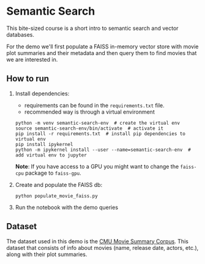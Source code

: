 # Semantic Search

This bite-sized course is a short intro to semantic search and vector databases.

For the demo we'll first populate a FAISS in-memory vector store with movie plot summaries and their metadata and then query them to find movies that we are interested in.

## How to run

1. Install dependencies:
	- requirements can be found in the `requirements.txt` file.
	- recommended way is through a virtual environment  
	```
	python -m venv semantic-search-env  # create the virtual env
	source semantic-search-env/bin/activate  # activate it
	pip install -r requirements.txt  # install pip dependencies to virtual env
	pip install ipykernel  
	python -m ipykernel install --user --name=semantic-search-env  # add virtual env to jupyter
	```  
	**Note**: If you have access to a GPU you might want to change the `faiss-cpu` package to `faiss-gpu`.
	
2. Create and populate the FAISS db:
	```
	python populate_movie_faiss.py
	```
	
3. Run the notebook with the demo queries

## Dataset

The dataset used in this demo is the [CMU Movie Summary Corpus](https://www.cs.cmu.edu/~ark/personas/). This dataset that consists of info about movies (name, release date, actors, etc.), along with their plot summaries.


